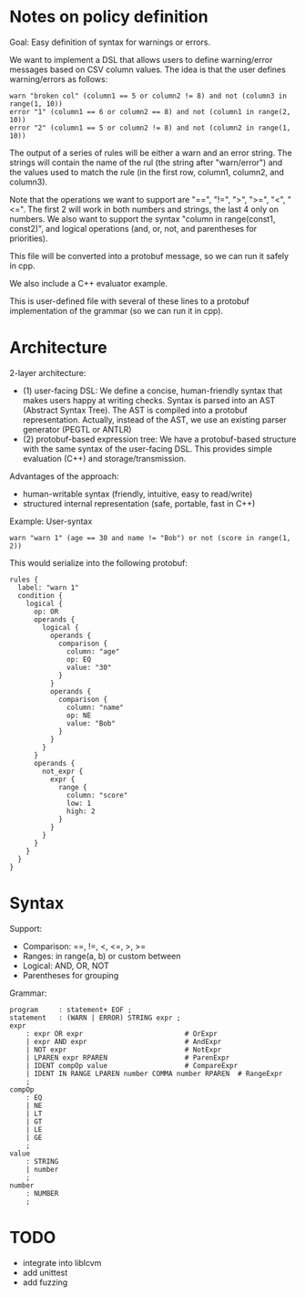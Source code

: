 # Notes on policy definition


Goal: Easy definition of syntax for warnings or errors.

We want to implement a DSL that allows users to define warning/error messages based on CSV column values. The idea is that the user defines warning/errors as follows:

```
warn "broken col" (column1 == 5 or column2 != 8) and not (column3 in range(1, 10))
error "1" (column1 == 6 or column2 == 8) and not (column1 in range(2, 10))
error "2" (column1 == 5 or column2 != 8) and not (column2 in range(1, 10))
```

The output of a series of rules will be either a warn and an error string. The strings will contain the name of the rul (the string after "warn/error") and the values used to match the rule (in the first row, column1, column2, and column3).

Note that the operations we want to support are "==", "!=", ">", ">=", "<", "<=". The first 2 will work in both numbers and strings, the last 4 only on numbers. We also want to support the syntax "column in range(const1, const2)", and logical operations (and, or, not, and parentheses for priorities).

This file will be converted into a protobuf message, so we can run it safely in cpp.

We also include a C++ evaluator example.

This is user-defined file with several of these lines to a protobuf implementation of the grammar (so we can run it in cpp).


# Architecture

2-layer architecture:
* (1) user-facing DSL: We define a concise, human-friendly syntax that makes users happy at writing checks. Syntax is parsed into an AST (Abstract Syntax Tree). The AST is compiled into a protobuf representation. Actually, instead of the AST, we use an existing parser generator (PEGTL or ANTLR)
* (2) protobuf-based expression tree: We have a protobuf-based structure with the same syntax of the user-facing DSL. This provides simple evaluation (C++) and storage/transmission.

Advantages of the approach:
* human-writable syntax (friendly, intuitive, easy to read/write)
* structured internal representation (safe, portable, fast in C++)


Example: User-syntax
```
warn "warn 1" (age == 30 and name != "Bob") or not (score in range(1, 2))
```

This would serialize into the following protobuf:
```
rules {
  label: "warn 1"
  condition {
    logical {
      op: OR
      operands {
        logical {
          operands {
            comparison {
              column: "age"
              op: EQ
              value: "30"
            }
          }
          operands {
            comparison {
              column: "name"
              op: NE
              value: "Bob"
            }
          }
        }
      }
      operands {
        not_expr {
          expr {
            range {
              column: "score"
              low: 1
              high: 2
            }
          }
        }
      }
    }
  }
}
```


# Syntax

Support:
* Comparison: ==, !=, <, <=, >, >=
* Ranges: in range(a, b) or custom between
* Logical: AND, OR, NOT
* Parentheses for grouping

Grammar:

```
program     : statement+ EOF ;
statement   : (WARN | ERROR) STRING expr ;
expr
    : expr OR expr                         # OrExpr
    | expr AND expr                        # AndExpr
    | NOT expr                             # NotExpr
    | LPAREN expr RPAREN                   # ParenExpr
    | IDENT compOp value                   # CompareExpr
    | IDENT IN RANGE LPAREN number COMMA number RPAREN  # RangeExpr
    ;
compOp
    : EQ
    | NE
    | LT
    | GT
    | LE
    | GE
    ;
value
    : STRING
    | number
    ;
number
    : NUMBER
    ;
```

# TODO

* integrate into liblcvm
* add unittest
* add fuzzing
